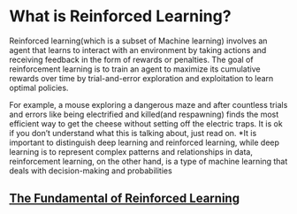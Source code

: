 # What is Reinforced Learning?
Reinforced learning(which is a subset of Machine learning) involves an agent that learns to interact with an environment by taking actions and receiving feedback in the form of rewards or penalties. The goal of reinforcement learning is to train an agent to maximize its cumulative rewards over time by trial-and-error exploration and exploitation to learn optimal policies. 

For example, a mouse exploring a dangerous maze and after countless trials and errors like being electrified and killed(and respawning) finds the most efficient way to get the cheese without setting off the electric traps. It is ok if you don’t understand what this is talking about, just read on. *It is important to distinguish deep learning and reinforced learning, while deep learning is to represent complex patterns and relationships in data, reinforcement learning, on the other hand, is a type of machine learning that deals with decision-making and probabilities

## [The Fundamental of Reinforced Learning](https://github.com/623637719/The-Democratization-of-AI/tree/main/3.Reinforcement%20learning/1.The%20Fundamental%20of%20Reinforced%20Learning)
